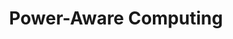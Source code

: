 ---
type: book
publisher: "Springer Science & Business Media"
title: "Power-Aware Computing"
general: true
link: https://www.springer.com/us/book/9780306467868
isbn: 978-1-47576-217-4
year: 2013
authors:
  - name: Graybill
    first: Robert
  - name: Melhem
    first: Rami
---